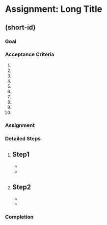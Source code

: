 # Assignment: Long Title

## (short-id)

### Goal



### Acceptance Criteria

1.
2.
3.
4.
5.
6.
7.
8.
9.
10.
   
### Assignment



### Detailed Steps

1. **Step1**
   - 
   - 
   - 

2. **Step2**
   - 
   - 
   - 
   

### Completion



